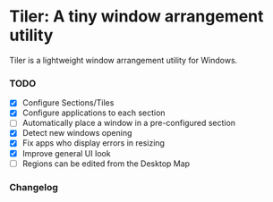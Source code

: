 # Tiler: A tiny window arrangement utility
Tiler is a lightweight window arrangement utility for Windows.

### TODO
- [x] Configure Sections/Tiles
- [x] Configure applications to each section
- [ ] Automatically place a window in a pre-configured section
- [x] Detect new windows opening
- [x] Fix apps who display errors in resizing
- [x] Improve general UI look
- [ ] Regions can be edited from the Desktop Map

### Changelog